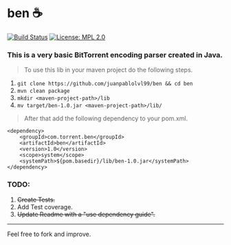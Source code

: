 # ben :coffee:

[![Build Status](https://travis-ci.org/juanpablolvl99/ben.svg?branch=master)](https://travis-ci.org/juanpablolvl99/ben)
[![License: MPL 2.0](https://img.shields.io/badge/License-MPL%202.0-brightgreen.svg)](https://opensource.org/licenses/MPL-2.0)

### This is a very basic BitTorrent encoding parser created in Java.

>To use this lib in your maven project do the following steps.

1. ```git clone https://github.com/juanpablolvl99/ben && cd ben```
2. ```mvn clean package```
3. ```mkdir <maven-project-path>/lib```
4. ```mv target/ben-1.0.jar <maven-project-path>/lib/```

>After that add the following dependency to your pom.xml.
```
<dependency>
    <groupId>com.torrent.ben</groupId>
    <artifactId>ben</artifactId>
    <version>1.0</version>
    <scope>system</scope>
    <systemPath>${pom.basedir}/lib/ben-1.0.jar</systemPath>
</dependency>
```

### TODO:

1. ~~Create Tests.~~
2. Add Test coverage.
3. ~~Update Readme with a "use dependency guide".~~

---
Feel free to fork and improve.
